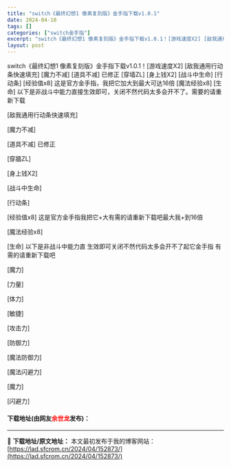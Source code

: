 ```yaml
---
title: "switch《最终幻想1 像素复刻版》金手指下载v1.0.1"
date: 2024-04-10
tags: []
categories: ["switch金手指"]
excerpt: "switch《最终幻想1 像素复刻版》金手指下载v1.0.1！[游戏速度X2] [敌我通用行动条快速填充] [魔力不减] [道具不减] 已修正 [穿墙ZL] [身上钱X2] [战斗中生命] [行动条] [经验值x8] 这是官方金手指，我把它加大到最大可达16倍 [魔法经验x8] [生命] 以下是非战&hellip;"
layout: post
---
```


 <p>switch《最终幻想1 像素复刻版》金手指下载v1.0.1！[游戏速度X2] [敌我通用行动条快速填充] [魔力不减] [道具不减] 已修正 [穿墙ZL] [身上钱X2] [战斗中生命] [行动条] [经验值x8] 这是官方金手指，我把它加大到最大可达16倍 [魔法经验x8] [生命] 以下是非战斗中能力直接生效即可，关闭不然代码太多会开不了。需要的请重新下载</p> <p>[敌我通用行动条快速填充]</p> <p>[魔力不减]</p> <p>[道具不减] 已修正</p> <p>[穿牆ZL]</p> <p>[身上钱X2]</p> <p>[战斗中生命]</p> <p>[行动条]</p> <p>[经验值x8] 这是官方金手指我把它+大有需的请重新下载吧最大我+到16倍</p> <p>[魔法经验x8]</p> <p>[生命] 以下是非战斗中能力直 生效即可关闭不然代码太多会开不了起它金手指 有需的请重新下载吧</p> <p>[魔力]</p> <p>[力量]</p> <p>[体力]</p> <p>[敏捷]</p> <p>[攻击力]</p> <p>[防御力]</p> <p>[魔法防御力]</p> <p>[魔法闪避力]</p> <p>[魔力]</p> <p>[闪避力]</p> <p><h4>下载地址(由网友<font color="red">余世龙</font>发布)：</h4></p> 

---
📖 **下载地址/原文地址：** 本文最初发布于我的博客网站：[https://lad.sfcrom.cn/2024/04/152873/](https://lad.sfcrom.cn/2024/04/152873/)
